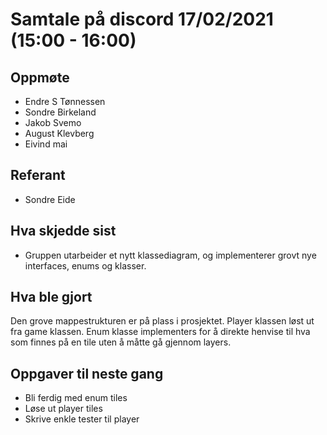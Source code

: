 # Samtale på discord 17/02/2021 (15:00 - 16:00)

## Oppmøte
* Endre S Tønnessen
* Sondre Birkeland
* Jakob Svemo
* August Klevberg 
* Eivind mai



## Referant
* Sondre Eide

## Hva skjedde sist
* Gruppen utarbeider et nytt klassediagram, og implementerer grovt nye interfaces, enums og klasser.

## Hva ble gjort
 Den grove mappestrukturen  er på plass i prosjektet. Player klassen løst ut fra game klassen. Enum klasse implementers for å direkte henvise til hva som finnes på en tile uten å måtte gå gjennom layers.


## Oppgaver til neste gang
* Bli ferdig med enum tiles
* Løse ut player tiles
* Skrive enkle tester til player

